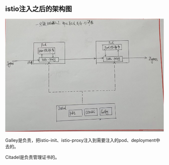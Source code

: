 ## istio注入之后的架构图

![avatar](../images/3.jpeg)

Galley是负责，把istio-init、istio-proxy注入到需要注入的pod、deployment中去的。

Citadel是负责管理证书的。